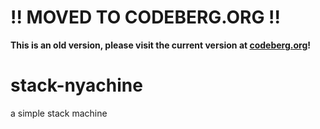 # !! MOVED TO CODEBERG.ORG !!
**This is an old version, please visit the current version at [codeberg.org](https://codeberg.org/LabRicecat/stack-nyachine)!**

# stack-nyachine
a simple stack machine
